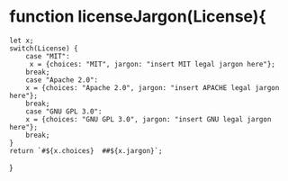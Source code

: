 # function licenseJargon(License){
    let x;
    switch(License) {
        case "MIT":
         x = {choices: "MIT", jargon: "insert MIT legal jargon here"};
        break;
        case "Apache 2.0":
        x = {choices: "Apache 2.0", jargon: "insert APACHE legal jargon here"};
        break;
        case "GNU GPL 3.0":
        x = {choices: "GNU GPL 3.0", jargon: "insert GNU legal jargon here"};
        break;      
    }
    return `#${x.choices}  ##${x.jargon}`;
}